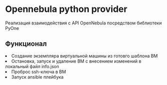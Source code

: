 <h1>Opennebula python provider</h1>
Реализация взаимодействия с API OpenNebula посредством библиотеки PyOne
<h2>Функционал</h2>
<li>Создание экземпляра виртуальной машины из готовго шаблона ВМ</li>
<li>Остановка, запуск и удаление ВМ с внесением изменений в локальный файл info.json</li>
<li>Проброс ssh-ключа в ВМ</li>
<li>Запуск ansible плейбука</li>
